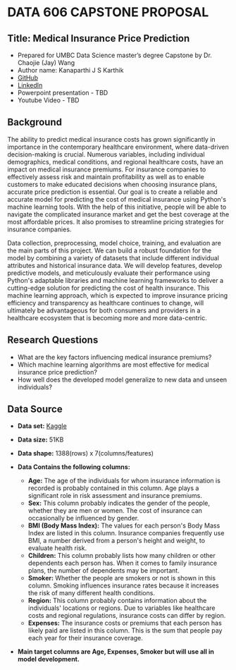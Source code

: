 # DATA 606 CAPSTONE PROPOSAL

## Title: Medical Insurance Price Prediction

- Prepared for UMBC Data Science master’s degree Capstone by Dr. Chaojie (Jay) Wang
- Author name: Kanaparthi J S Karthik
- [GitHub](https://github.com/kjskarthik)
- [LinkedIn](https://www.linkedin.com/in/kanaparthi-j-s-karthik-09b244148/)
- Powerpoint presentation - TBD
- Youtube Video - TBD 

## Background

The ability to predict medical insurance costs has grown significantly in importance in the contemporary healthcare environment, where data-driven decision-making is crucial. Numerous variables, including individual demographics, medical conditions, and regional healthcare costs, have an impact on medical insurance premiums. For insurance companies to effectively assess risk and maintain profitability as well as to enable customers to make educated decisions when choosing insurance plans, accurate price prediction is essential. Our goal is to create a reliable and accurate model for predicting the cost of medical insurance using Python's machine learning tools. With the help of this initiative, people will be able to navigate the complicated insurance market and get the best coverage at the most affordable prices. It also promises to streamline pricing strategies for insurance companies.

Data collection, preprocessing, model choice, training, and evaluation are the main parts of this project. We can build a robust foundation for the model by combining a variety of datasets that include different individual attributes and historical insurance data. We will develop features, develop predictive models, and meticulously evaluate their performance using Python's adaptable libraries and machine learning frameworks to deliver a cutting-edge solution for predicting the cost of health insurance. This machine learning approach, which is expected to improve insurance pricing efficiency and transparency as healthcare continues to change, will ultimately be advantageous for both consumers and providers in a healthcare ecosystem that is becoming more and more data-centric.

## Research Questions

- What are the key factors influencing medical insurance premiums?
- Which machine learning algorithms are most effective for medical insurance price prediction?
- How well does the developed model generalize to new data and unseen individuals?

## Data Source

- **Data set:** [Kaggle](https://www.kaggle.com/datasets/noordeen/insurance-premium-prediction?datasetId=233212)
- **Data size:** 51KB
- **Data shape:** 1388(rows) x 7(columns/features)
- **Data Contains the following columns:**
    - **Age:** The age of the individuals for whom insurance information is recorded is probably contained in this column. Age plays a significant role in risk assessment and insurance premiums.
    - **Sex:** This column probably indicates the gender of the people, whether they are men or women. The cost of insurance can occasionally be influenced by gender.
    - **BMI (Body Mass Index):** The values for each person's Body Mass Index are listed in this column. Insurance companies frequently use BMI, a number derived from a person's height and weight, to evaluate health risk.
    - **Children:** This column probably lists how many children or other dependents each person has. When it comes to family insurance plans, the number of dependents may be important.
    - **Smoker:** Whether the people are smokers or not is shown in this column. Smoking influences insurance rates because it increases the risk of many different health conditions.
    - **Region:** This column probably contains information about the individuals' locations or regions. Due to variables like healthcare costs and regional regulations, insurance costs can differ by region.
    - **Expenses:** The insurance costs or premiums that each person has likely paid are listed in this column. This is the sum that people pay each year for their insurance coverage.
    
- **Main target columns are Age, Expenses, Smoker but will use all in model development.**
